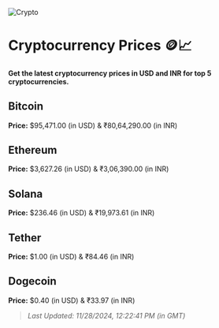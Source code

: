 
![Crypto](https://www.techguide.com.au/wp-content/uploads/2020/11/crypto3.jpeg)

# Cryptocurrency Prices 🪙📈

#### Get the latest cryptocurrency prices in USD and INR for top 5 cryptocurrencies.

## Bitcoin

**Price:** $95,471.00 (in USD) & ₹80,64,290.00 (in INR)

## Ethereum

**Price:** $3,627.26 (in USD) & ₹3,06,390.00 (in INR)

## Solana

**Price:** $236.46 (in USD) & ₹19,973.61 (in INR)

## Tether

**Price:** $1.00 (in USD) & ₹84.46 (in INR)

## Dogecoin

**Price:** $0.40 (in USD) & ₹33.97 (in INR)

> _Last Updated: 11/28/2024, 12:22:41 PM (in GMT)_
